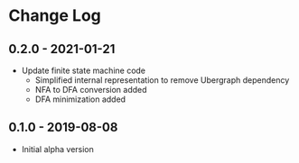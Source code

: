 # Change Log

## 0.2.0 - 2021-01-21
- Update finite state machine code
  - Simplified internal representation to remove Ubergraph dependency
  - NFA to DFA conversion added
  - DFA minimization added

## 0.1.0 - 2019-08-08
- Initial alpha version
